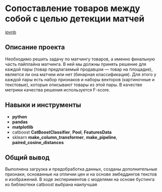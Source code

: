 # Сопоставление товаров между собой с целью детекции матчей

[ipynb](https://github.com/Dimentel/portfolio/tree/main/offer_goods_matching/offer_goods_matching.ipynb)

## Описание проекта

Необходимо решить задачу по матчингу товаров, а именно финальную часть пайплайна матчинга. В ней мы должны принять решение для каждой пары (товар предлагаемый продавцом — товар на площадке), является ли она матчем или нет (бинарная классификация).
Для этого у каждой пары есть набор признаков и наборы векторов (картиночные и текстовые), которые описывают товары из этой пары.
В качестве метрики качества решения используется F-score.

## Навыки и инструменты

- **python**
- **pandas**
- **matplotlib**
- catboost **CatBoostClassifier**, **Pool**, **FeaturesData**
- sklearn **make_column_transformer**, **make_pipeline**, **paired_cosine_distances**

## 

## Общий вывод

Выполнена загрузка и предобработка данных, созданы дополнительные признаки, основанные на отличии цен
 и на основе эмбеддингов текстов и изображений. В ходе экспериментов с моделями на основе бустинга из
 библиотеки catboost выбрана наилучшая 
